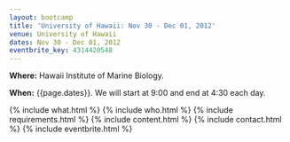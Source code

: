 ```yaml
---
layout: bootcamp
title: 'University of Hawaii: Nov 30 - Dec 01, 2012'
venue: University of Hawaii
dates: Nov 30 - Dec 01, 2012
eventbrite_key: 4314420548
---
```

**Where:** Hawaii Institute of Marine Biology.

**When:** {{page.dates}}. We will start at 9:00 and end at 4:30 each day.

{% include what.html %}
{% include who.html %}
{% include requirements.html %}
{% include content.html %}
{% include contact.html %}
{% include eventbrite.html %}
